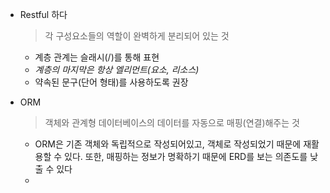- Restful 하다

  > 각 구성요소들의 역할이 완벽하게 분리되어 있는 것

  - 계층 관계는 슬래시(/)를 통해 표현
  - *계층의 마지막은 항상 엘리먼트(요소, 리소스)* 
  - 약속된 문구(단어 형태)를 사용하도록 권장

- ORM

  > 객체와 관계형 데이터베이스의 데이터를 자동으로 매핑(연결)해주는 것

  - ORM은 기존 객체와 독립적으로 작성되어있고, 객체로 작성되었기 때문에 재활용할 수 있다. 또한, 매핑하는 정보가 명확하기 때문에 ERD를 보는 의존도를 낮출 수 있다
  - 

